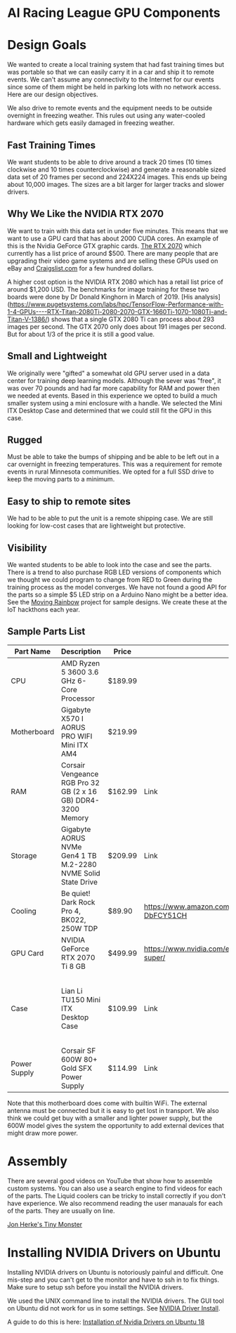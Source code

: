 # AI Racing League GPU Components

# Design Goals
We wanted to create a local training system that had fast training times but was portable so that we can easily carry it in a car and ship it to remote events.  We can't assume any connectivity to the Internet for our events since some of them might be held in parking lots with no network access.  Here are our design objectives.

We also drive to remote events and the equipment needs to be outside overnight in freezing weather.  This rules out using any water-cooled hardware which gets easily damaged in freezing weather.

## Fast Training Times
We want students to be able to drive around a track 20 times (10 times clockwise and 10 times counterclockwise) and
generate a reasonable sized data set of 20 frames per second and 224X224 images.  This ends up being about 10,000 images.  The sizes are a bit larger for larger tracks and slower drivers.

## Why We Like the NVIDIA RTX 2070
We want to train with this data set in under five minutes.  This means that we want to use a GPU card that has about 2000 CUDA cores.
An example of this is the Nvidia GeForce GTX graphic cards.
[The RTX 2070](https://www.nvidia.com/en-us/geforce/graphics-cards/rtx-2070) which currently has a list price of around $500.  There are many people that are upgrading their video game systems and are selling these GPUs used on eBay and [Craigslist.com](https://minneapolis.craigslist.org/d/for-sale/search/sss?query=RTX%202070&sort=rel) for a few hundred dollars.

A higher cost option is the NVIDIA RTX 2080 which has a retail list price of around $1,200 USD.  The benchmarks for image training for these two boards were done by Dr Donald Kinghorn in March of 2019.  [His analysis]
(https://www.pugetsystems.com/labs/hpc/TensorFlow-Performance-with-1-4-GPUs----RTX-Titan-2080Ti-2080-2070-GTX-1660Ti-1070-1080Ti-and-Titan-V-1386/) shows that a single GTX 2080 Ti can process about 293 images per second.  The GTX 2070 only does about 191 images per second.  But for about 1/3 of the price it is still a good value.

## Small and Lightweight
We originally were "gifted" a somewhat old GPU server used in a data center for training deep learning models.  Although
the sever was "free", it was over 70 pounds and had far more capability for RAM and power then we needed at events.
Based in this experience we opted to build a much smaller system using a mini enclosure with a handle.
We selected the Mini ITX Desktop Case and determined that we could still fit the GPU in this case.

## Rugged
Must be able to take the bumps of shipping and be able to be left out in a car overnight in freezing temperatures.
This was a requirement for remote events in rural Minnesota communities.  We opted for a full SSD drive to keep the moving parts to a minimum.

## Easy to ship to remote sites

We had to be able to put the unit is a remote shipping case.  We are still looking for low-cost cases that are lightweight but protective.

## Visibility

We wanted students to be able to look into the case and see the parts.  There is
a trend to also purchase RGB LED versions of components which we thought we could
program to change from RED to Green during the training process as the model
converges.  We have not found a good API for the parts so a simple $5 LED strip
on a Arduino Nano might be a better idea.  See the [Moving Rainbow](https://github.com/dmccreary/moving-rainbow) project for
sample designs.  We create these at the IoT hackthons each year.

## Sample Parts List

|Part Name|Description|Price|Link|Note|
|---------|-----------|-----|----|----|
| CPU | AMD Ryzen 5 3600 3.6 GHz 6-Core Processor | $189.99 | | |
| Motherboard | Gigabyte X570 I AORUS PRO WIFI Mini ITX AM4 | $219.99 | | |
| RAM | Corsair Vengeance RGB Pro 32 GB (2 x 16 GB) DDR4-3200 Memory | $162.99 | Link | Notes
| Storage | Gigabyte AORUS NVMe Gen4 1 TB M.2-2280 NVME Solid State Drive | $209.99 | Link | Notes
| Cooling | Be quiet! Dark Rock Pro 4, BK022, 250W TDP | $89.90 | https://www.amazon.com/dp/B07BY6F8D9/ref=cm_sw_r_cp_api_i_PYp-DbFCY51CH | Avoid liquid cooler
| GPU Card | NVIDIA GeForce RTX 2070 Ti 8 GB | $499.99 | https://www.nvidia.com/en-us/geforce/graphics-cards/rtx-2070-super/ | $500 price is a lower cost alternative
| Case | Lian Li TU150 Mini ITX Desktop Case | 	$109.99 | Link | We love the handle on this small case and the glass side panel.
| Power Supply | Corsair SF 600W 80+ Gold SFX Power Supply | $114.99 | Link | 600W is an overkill |

Note that this motherboard does come with builtin WiFi.
The external antenna must be connected but it is easy to get lost in transport.
We also think we could get buy with a smaller and lighter power supply, but the 600W model gives
the system the opportunity to add external devices that might draw more power.

# Assembly
There are several good videos on YouTube that show how to assemble custom systems.
You can also use a search
engine to find videos for each of the parts.  The Liquid coolers can be tricky to install correctly if you
don't have experience.  We also recommend reading the user manauals for each of the parts.  They are usually on line.

[Jon Herke's Tiny Monster](https://pcpartpicker.com/user/Herk89/saved/ypHZf7)

# Installing NVIDIA Drivers on Ubuntu
Installing NVIDIA drivers on Ubuntu is notoriously painful and difficult. One mis-step and you can't get
to the monitor and have to ssh in to fix things.
Make sure to setup ssh before you install the NVIDIA drivers.

We used the UNIX command line to install the NVIDIA drivers.
The GUI tool on Ubuntu did not work for us in some settings.
See [NVIDIA Driver Install](nvidia-driver-install.md).

A guide to do this is here:
[Installation of Nvidia Drivers on Ubuntu 18](https://www.linuxbabe.com/ubuntu/install-nvidia-driver-ubuntu-18-04)


